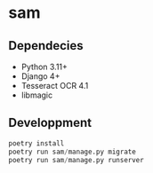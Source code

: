 # sam

## Dependecies

- Python 3.11+
- Django 4+
- Tesseract OCR 4.1
- libmagic

## Developpment

```python
poetry install
poetry run sam/manage.py migrate
poetry run sam/manage.py runserver
```
